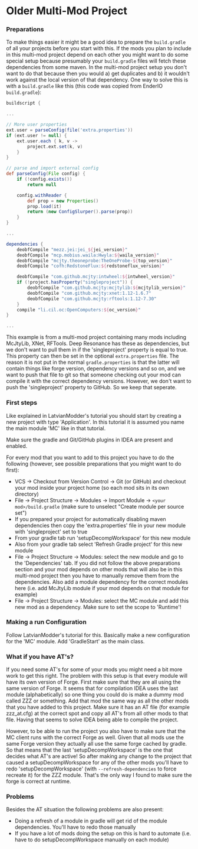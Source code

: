 # Older Multi-Mod Project

###  Preparations

To make things easier it might be a good idea to prepare the `build.gradle` of all your projects before you start with this.
If the mods you plan to include in this multi-mod project depend on each other you might want to do some special setup because presumably your `build.gradle` files will fetch these dependencies from some maven.
In the multi-mod project setup you don't want to do that because then you would a) get duplicates and b) it wouldn't work against the local version of that dependency. One way to solve this is with a `build.gradle` like this (this code was copied from EnderIO `build.gradle`):

```gradle title="build.gradle"
buildscript {

...

// More user properties
ext.user = parseConfig(file('extra.properties'))
if (ext.user != null) {
    ext.user.each { k, v ->
        project.ext.set(k, v)
    }
}

// parse and import external config
def parseConfig(File config) {
    if (!config.exists())
        return null

    config.withReader {
        def prop = new Properties()
        prop.load(it)
        return (new ConfigSlurper().parse(prop))
    }
}

...

dependencies {
    deobfCompile "mezz.jei:jei_${jei_version}"
    deobfCompile "mcp.mobius.waila:Hwyla:${waila_version}"
    deobfCompile "mcjty.theoneprobe:TheOneProbe-${top_version}"
    deobfCompile "cofh:RedstoneFlux:${redstoneflux_version}"

    deobfCompile "com.github.mcjty:intwheel:${intwheel_version}"
    if (!project.hasProperty("singleproject")) {
        deobfCompile "com.github.mcjty:mcjtylib:${mcjtylib_version}"
        deobfCompile "com.github.mcjty:xnet:1.12-1.6.7"
        deobfCompile "com.github.mcjty:rftools:1.12-7.30"
    }
    compile "li.cil.oc:OpenComputers:${oc_version}"
}

...
```

This example is from a multi-mod project containing many mods including McJtyLib, XNet, RFTools.
Deep Resonance has these as dependencies, but we don't want to pull them in if the 'singleproject' property is equal to true.
This property can then be set in the optional `extra.properties` file.
The reason it is not put in the normal `gradle.properties` is that the latter will contain things like forge version, dependency versions and so on, and we want to push that file to git so that someone checking out your mod can compile it with the correct dependency versions.
However, we don't want to push the 'singleproject' property to GitHub. So we keep that seperate.

###  First steps

Like explained in LatvianModder's tutorial you should start by creating a new project with type 'Application'.
In this tutorial it is assumed you name the main module 'MC' like in that tutorial.

Make sure the gradle and Git/GitHub plugins in IDEA are present and enabled.

For every mod that you want to add to this project you have to do the following (however, see possible preparations that you might want to do first):

* VCS -> Checkout from Version Control -> Git (or GitHub) and checkout your mod inside your project home (so each mod sits in its own directory)
* File -> Project Structure -> Modules -> Import Module -> `<your mod>/build.gradle` (make sure to unselect "Create module per source set")
* If you prepared your project for automatically disabling maven dependencies then copy the 'extra.properties' file in your new module with 'singleproject' set to true
* From your gradle tab run 'setupDecompWorkspace' for this new module
* Also from your gradle tab select 'Refresh Gradle project' for this new module
* File -> Project Structure -> Modules: select the new module and go to the 'Dependencies' tab. If you did not follow the above preparations section and your mod depends on other mods that will also be in this multi-mod project then you have to manually remove them from the dependencies. Also add a module dependency for the correct modules here (i.e. add McJtyLib module if your mod depends on that module for example)
* File -> Project Structure -> Modules: select the MC module and add this new mod as a dependency. Make sure to set the scope to 'Runtime'!

###  Making a run Configuration

Follow LatvianModder's tutorial for this.
Basically make a new configuration for the 'MC' module.
Add 'GradleStart' as the main class.

###  What if you have AT's?

If you need some AT's for some of your mods you might need a bit more work to get this right.
The problem with this setup is that every module will have its own version of Forge.
First make sure that they are all using the same version of Forge.
It seems that for compilation IDEA uses the last module (alphabetically) so one thing you could do is make a dummy mod called ZZZ or something.
Add that mod the same way as all the other mods that you have added to this project.
Make sure it has an AT file (for example zzz_at.cfg) at the correct spot and copy all AT's from all other mods to that file.
Having that seems to solve IDEA being able to compile the project.

However, to be able to run the project you also have to make sure that the MC client runs with the correct Forge as well.
Given that all mods use the same Forge version they actually all use the same forge cached by gradle.
So that means that the last 'setupDecompWorkspace' is the one that decides what AT's are active!
So after making any change to the project that caused a setupDecompWorkspace for any of the other mods you'll have to redo 'setupDecompWorkspace' (with `--refresh-dependencies` to force recreate it) for the ZZZ module.
That's the only way I found to make sure the forge is correct at runtime.

###  Problems

Besides the AT situation the following problems are also present:

* Doing a refresh of a module in gradle will get rid of the module dependencies. You'll have to redo those manually
* If you have a lot of mods doing the setup on this is hard to automate (i.e. have to do setupDecompWorkspace manually on each module)
